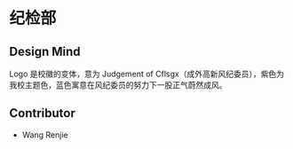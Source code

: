 # 纪检部

## Design Mind

Logo 是校徽的变体，意为 Judgement of Cflsgx（成外高新风纪委员），紫色为我校主题色，蓝色寓意在风纪委员的努力下一股正气蔚然成风。

## Contributor

-   Wang Renjie
